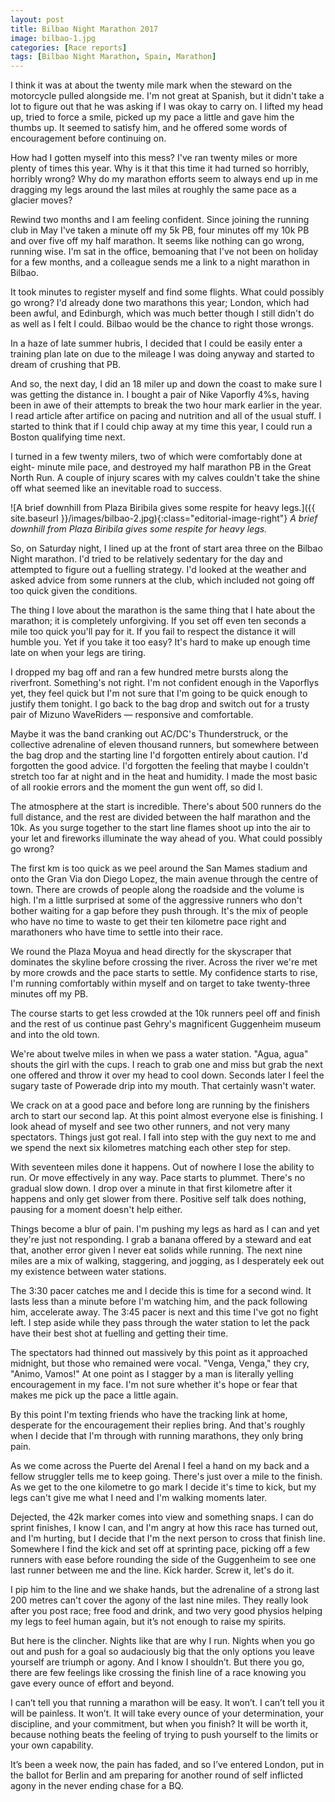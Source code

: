 ```yaml
---
layout: post
title: Bilbao Night Marathon 2017
image: bilbao-1.jpg
categories: [Race reports]
tags: [Bilbao Night Marathon, Spain, Marathon]
---
```


I think it was at about the twenty mile mark when the steward on the motorcycle pulled alongside me. I'm not great at Spanish, but it didn't take a lot to figure out that he was asking if I was okay to carry on. I lifted my head up, tried to force a smile, picked up my pace a little and gave him the thumbs up. It seemed to satisfy him, and he offered some words of encouragement before continuing on.

How had I gotten myself into this mess? I've ran twenty miles or more plenty of times this year. Why is it that this time it had turned so horribly, horribly wrong? Why do my marathon efforts seem to always end up in me dragging my legs around the last miles at roughly the same pace as a glacier moves?

Rewind two months and I am feeling confident. Since joining the running club in May I've taken a minute off my 5k PB, four minutes off my 10k PB and over five off my half marathon. It seems like nothing can go wrong, running wise. I'm sat in the office, bemoaning that I've not been on holiday for a few months, and a colleague sends me a link to a night marathon in Bilbao.

It took minutes to register myself and find some flights. What could possibly go wrong? I'd already done two marathons this year; London, which had been awful, and Edinburgh, which was much better though I still didn't do as well as I felt I could. Bilbao would be the chance to right those wrongs.

In a haze of late summer hubris, I decided that I could be easily enter a training plan late on due to the mileage I was doing anyway and started to dream of crushing that PB. 

And so, the next day, I did an 18 miler up and down the coast to make sure I was getting the distance in. I bought a pair of Nike Vaporfly 4%s, having been in awe of their attempts to break the two hour mark earlier in the year. I read article after artifice on pacing and nutrition and all of the usual stuff. I started to think that if I could chip away at my time this year, I could run a Boston qualifying time next.

I turned in a few twenty milers, two of which were comfortably done at eight- minute mile pace, and destroyed my half marathon PB in the Great North Run. A couple of injury scares with my calves couldn't take the shine off what seemed like an inevitable road to success. 

![A brief downhill from Plaza Biribila gives some respite for heavy legs.]({{ site.baseurl }}/images/bilbao-2.jpg){:class="editorial-image-right"}
*A brief downhill from Plaza Biribila gives some respite for heavy legs.*

So, on Saturday night, I lined up at the front of start area three on the Bilbao Night marathon. I'd tried to be relatively sedentary for the day and attempted to figure out a fuelling strategy. I'd looked at the weather and asked advice from some runners at the club, which included not going off too quick given the conditions.

The thing I love about the marathon is the same thing that I hate about the marathon; it is completely unforgiving. If you set off even ten seconds a mile too quick you'll pay for it. If you fail to respect the distance it will humble you. Yet if you take it too easy? It's hard to make up enough time late on when your legs are tiring. 

I dropped my bag off and ran a few hundred metre bursts along the riverfront. Something's not right. I'm not confident enough in the Vaporflys yet, they feel quick but I'm not sure that I'm going to be quick enough to justify them tonight. I go back to the bag drop and switch out for a trusty pair of Mizuno WaveRiders — responsive and comfortable.

Maybe it was the band cranking out AC/DC's Thunderstruck, or the collective adrenaline of eleven thousand runners, but somewhere between the bag drop and the starting line I'd forgotten entirely about caution. I'd forgotten the good advice. I'd forgotten the feeling that maybe I couldn't stretch too far at night and in the heat and humidity. I made the most basic of all rookie errors and the moment the gun went off, so did I.

The atmosphere at the start is incredible. There's about 500 runners do the full distance, and the rest are divided between the half marathon and the 10k. As you surge together to the start line flames shoot up into the air to your let and fireworks illuminate the way ahead of you. What could possibly go wrong?

The first km is too quick as we peel around the San Mames stadium and onto the Gran Via don Diego Lopez, the main avenue through the centre of town. There are crowds of people along the roadside and the volume is high. I'm a little surprised at some of the aggressive runners who don't bother waiting for a gap before they push through. It's the mix of people who have no time to waste to get their ten kilometre pace right and marathoners who have time to settle into their race.

We round the Plaza Moyua and head directly for the skyscraper that dominates the skyline before crossing the river. Across the river we're met by more crowds and the pace starts to settle. My confidence starts to rise, I'm running comfortably within myself and on target to take twenty-three minutes off my PB. 

The course starts to get less crowded at the 10k runners peel off and finish and the rest of us continue past Gehry's magnificent Guggenheim museum and into the old town.

We're about twelve miles in when we pass a water station. "Agua, agua" shouts the girl with the cups. I reach to grab one and miss but grab the next one offered and throw it over my head to cool down. Seconds later I feel the sugary taste of Powerade drip into my mouth. That certainly wasn't water. 

We crack on at a good pace and before long are running by the finishers arch to start our second lap. At this point almost everyone else is finishing. I look ahead of myself and see two other runners, and not very many spectators. Things just got real. I fall into step with the guy next to me and we spend the next six kilometres matching each other step for step. 

With seventeen miles done it happens. Out of nowhere I lose the ability to run. Or move effectively in any way. Pace starts to plummet. There's no gradual slow down. I drop over a minute in that first kilometre after it  happens and only get slower from there. Positive self talk does nothing, pausing for a moment doesn't help either.

Things become a blur of pain. I'm pushing my legs as hard as I can and yet they're just not responding. I grab a banana offered by a steward and eat that, another error given I never eat solids while running. The next nine miles are a mix of walking, staggering, and jogging, as I desperately eek out my existence between water stations. 

The 3:30 pacer catches me and I decide this is time for a second wind. It lasts less than a minute before I'm watching him, and the pack following him, accelerate away. The 3:45 pacer is next and this time I've got no fight left. I step aside while they pass through the water station to let the pack have their best shot at fuelling and getting their time. 

The spectators had thinned out massively by this point as it approached midnight, but those who remained were vocal. "Venga, Venga," they cry, "Animo, Vamos!" At one point as I stagger by a man is literally yelling encouragement in my face. I'm not sure whether it's hope or fear that makes me pick up the pace a little again.

By this point I'm texting friends who have the tracking link at home, desperate for the encouragement their replies bring. And that's roughly when I decide that I'm through with running marathons, they only bring pain.

As we come across the Puerte del Arenal I feel a hand on my back and a fellow struggler tells me to keep going. There's just over a mile to the finish. As we get to the one kilometre to go mark I decide it's time to kick, but my legs can't give me what I need and I'm walking moments later. 

Dejected, the 42k marker comes into view and something snaps. I can do sprint finishes, I know I can, and I'm angry at how this race has turned out, and I'm hurting, but I decide that I'm the next person to cross that finish line. Somewhere I find the kick and set off at sprinting pace, picking off a few runners with ease before rounding the side of the Guggenheim to see one last runner between me and the line. Kick harder. Screw it, let's do it.

I pip him to the line and we shake hands, but the adrenaline of a strong last 200 metres can't cover the agony of the last nine miles. They really look after you post race; free food and drink, and two very good physios helping my legs to feel human again, but it’s not enough to raise my spirits.

But here is the clincher. Nights like that are why I run. Nights when you go out and push for a goal so audaciously big that the only options you leave yourself are triumph or agony. And I know I shouldn’t. But there you go, there are few feelings like crossing the finish line of a race knowing you gave every ounce of effort and beyond.

I can’t tell you that running a marathon will be easy. It won’t. I can’t tell you it will be painless. It won’t. It will take every ounce of your determination, your discipline, and your commitment, but when you finish? It will be worth it, because nothing beats the feeling of trying to push yourself to the limits or your own capability.

It’s been a week now, the pain has faded, and so I’ve entered London, put in the ballot for Berlin and am preparing for another round of self inflicted agony in the never ending chase for a BQ.
